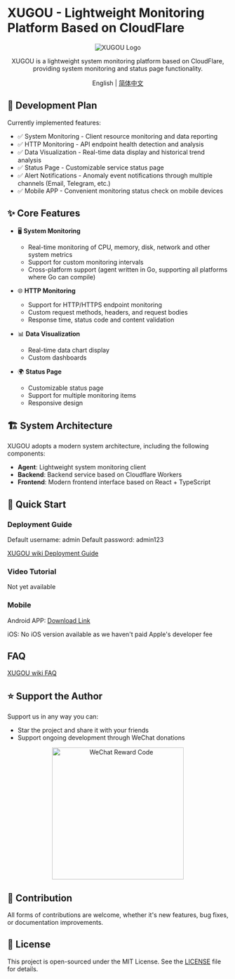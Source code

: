 # XUGOU - Lightweight Monitoring Platform Based on CloudFlare

<div align="center">

![XUGOU Logo](frontend/public/logo.svg)

XUGOU is a lightweight system monitoring platform based on CloudFlare, providing system monitoring and status page functionality.

English | [简体中文](./README.md)

</div>

## 📅 Development Plan

Currently implemented features:

- ✅ System Monitoring - Client resource monitoring and data reporting
- ✅ HTTP Monitoring - API endpoint health detection and analysis
- ✅ Data Visualization - Real-time data display and historical trend analysis
- ✅ Status Page - Customizable service status page
- ✅ Alert Notifications - Anomaly event notifications through multiple channels (Email, Telegram, etc.)
- ✅ Mobile APP - Convenient monitoring status check on mobile devices

## ✨ Core Features

- 🖥️ **System Monitoring**
  - Real-time monitoring of CPU, memory, disk, network and other system metrics
  - Support for custom monitoring intervals
  - Cross-platform support (agent written in Go, supporting all platforms where Go can compile)

- 🌐 **HTTP Monitoring**
  - Support for HTTP/HTTPS endpoint monitoring
  - Custom request methods, headers, and request bodies
  - Response time, status code and content validation

- 📊 **Data Visualization**
  - Real-time data chart display
  - Custom dashboards

- 🌍 **Status Page**
  - Customizable status page
  - Support for multiple monitoring items
  - Responsive design

## 🏗️ System Architecture

XUGOU adopts a modern system architecture, including the following components:

- **Agent**: Lightweight system monitoring client
- **Backend**: Backend service based on Cloudflare Workers
- **Frontend**: Modern frontend interface based on React + TypeScript

## 🚀 Quick Start

### Deployment Guide

Default username: admin  Default password: admin123

[XUGOU wiki Deployment Guide](https://github.com/zaunist/xugou/wiki)

### Video Tutorial

Not yet available

### Mobile

Android APP: [Download Link](https://dl.xugou.mdzz.uk/latest/xugou.apk)

iOS: No iOS version available as we haven't paid Apple's developer fee

## FAQ

[XUGOU wiki FAQ](https://github.com/zaunist/xugou/wiki)

## ⭐ Support the Author

Support us in any way you can:

- Star the project and share it with your friends
- Support ongoing development through WeChat donations

<div align="center">
  <img src="frontend/public/wechat-reward.png" alt="WeChat Reward Code" width="300">
</div>

## 🤝 Contribution

All forms of contributions are welcome, whether it's new features, bug fixes, or documentation improvements.

## 📄 License

This project is open-sourced under the MIT License. See the [LICENSE](./LICENSE) file for details. 